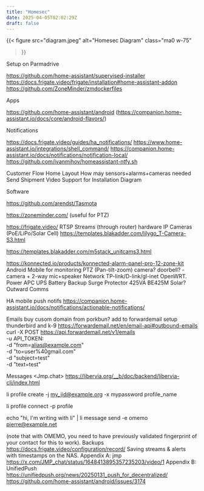 ```yaml
---
title: "Homesec"
date: 2025-04-05T02:02:29Z
draft: false
---
```



{{< figure
  src="diagram.jpeg"
  alt="Homesec Diagram"
  class="ma0 w-75"
>}}


Setup on Parmadrive

https://github.com/home-assistant/supervised-installer
https://docs.frigate.video/frigate/installation#home-assistant-addon
https://github.com/ZoneMinder/zmdockerfiles


Apps

https://github.com/home-assistant/android (https://companion.home-assistant.io/docs/core/android-flavors/)

Notifications

https://docs.frigate.video/guides/ha_notifications/
https://www.home-assistant.io/integrations/shell_command/
https://companion.home-assistant.io/docs/notifications/notification-local/
https://github.com/ivanmihov/homeassistant-ntfy.sh

Customer Flow
Home Layout
How may sensors+alarms+cameras needed
Send Shipment
Video Support for Installation
Diagram



Software

https://github.com/arendst/Tasmota

https://zoneminder.com/ (useful for PTZ)

https://frigate.video/
RTSP Streams (through router)
hardware
IP Cameras (PoE/LiPo/Solar Cell) 
https://templates.blakadder.com/lilygo_T-Camera-S3.html

https://templates.blakadder.com/m5stack_unitcams3.html

https://konnected.io/products/konnected-alarm-panel-pro-12-zone-kit
Android Mobile for monitoring
PTZ (Pan-tilt-zoom) camera?
doorbell? - camera + 2-way mic+speaker
Network
TP-link/D-link/gl-inet OpenWRT.
Power
APC UPS Battery Backup Surge Protector 425VA BE425M 
Solar?
Outward Comms

HA mobile push notifs
https://companion.home-assistant.io/docs/notifications/actionable-notifications/


Emails
buy cusom domain from porkbun?
add to forwardemail
setup thunderbird and k-9
https://forwardemail.net/en/email-api#outbound-emails
curl -X POST https://api.forwardemail.net/v1/emails \
  -u API_TOKEN: \
  -d "from=alias@example.com" \
  -d "to=user%40gmail.com" \
  -d "subject=test" \
  -d "text=test"

Messages
<Jmp.chat>
https://libervia.org/__b/doc/backend/libervia-cli/index.html

li profile create -j my_jid@example.org  -x mypassword profile_name

li profile connect -p profile​

echo "hi, I'm writing with li" | li message send -e omemo pierre@example.net

(note that with OMEMO, you need to have previously validated fingerprint of your contact for this to work).
Backups
https://docs.frigate.video/configuration/record/
Saving streams & alerts with timestamps on the NAS.
Appendix A: jmp
https://x.com/JMP_chat/status/1648413895357235203/video/1
Appendix B: UnifiedPush
https://unifiedpush.org/news/20250131_push_for_decentralized/
https://github.com/home-assistant/android/issues/3174
